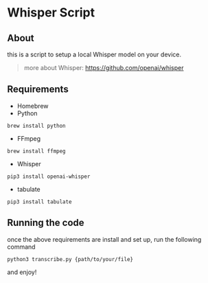 # Whisper Script

## About
this is a script to setup a local Whisper model on your device.

> more about Whisper: https://github.com/openai/whisper

## Requirements
- Homebrew
- Python
```
brew install python
````
- FFmpeg
```
brew install ffmpeg
```
- Whisper
```
pip3 install openai-whisper
```
- tabulate
```
pip3 install tabulate
```

## Running the code
once the above requirements are install and set up, run the following command
```
python3 transcribe.py {path/to/your/file} 
```

and enjoy!



